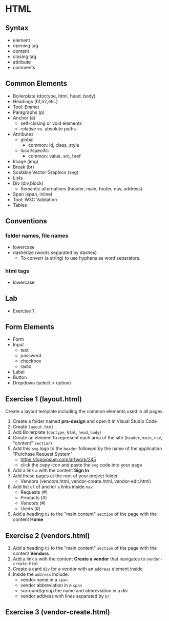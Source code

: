 # HTML

## Syntax

- element
- opening tag
- content
- closing tag
- attribute
- comments

## Common Elements

- Boilerplate (doctype, html, head, body)
- Headings (h1,h2,etc.)
- Tool: Emmet
- Paragraphs (p)
- Anchor (a)
  - self-closing or void elements
  - relative vs. absolute paths
- Attributes
  - global
    - common: id, class, style
  - local/specific
    - common: value, src, href
- Image (img)
- Break (br)
- Scalable Vector Graphics (svg)
- Lists
- Div (div,block)
  - Semantic alternatives (header, main, footer, nav, address)
- Span (span, inline)
- Tool: W3C Validation
- Tables

## Conventions

### folder names, file names

- lowercase
- dasherize (words separated by dashes)
  - To convert (a string) to use hyphens as word separators.

### html tags

- lowercase

## Lab

- Exercise 1

## Form Elements

- Form
- Input
  - text
  - password
  - checkbox
  - radio
- Label
- Button
- Dropdown (select > option)

## Exercise 1 (layout.html)

Create a layout template including the common elements used in all pages.

1. Create a folder named **prs-design** and open it in Visual Studio Code
1. Create `layout.html`
1. Add Boilerplate (`doctype`, `html`, `head`, `body`)
1. Create an element to represent each area of the site (`header`, `main`, `nav`, "content" `section`)
1. Add this `svg` logo to the `header` followed by the name of the application "Purchase Request System"
   - https://logoipsum.com/artwork/245
   - click the copy icon and paste the `svg` code into your page
1. Add a link `a` with the content **Sign In**
1. Add these pages at the root of your project folder
   - Vendors (vendors.html, vendor-create.html, vendor-edit.html)
1. Add list `ul` of anchor `a` links inside `nav`
   - Requests (#)
   - Products (#)
   - Vendors (#)
   - Users (#)
1. Add a heading `h2` to the "main content" `section` of the page with the content **Home**

## Exercise 2 (vendors.html)

1. Add a heading `h2` to the "main content" `section` of the page with the content **Vendors**
1. Add a link `a` with the content **Create a vendor** that navigates to `vendor-create.html`
1. Create a card `div` for a vendor with an `address` element inside
1. Inside the `address` include:
   - vendor name in a `span`
   - vendor abbreviation in a `span`
   - surround/group the name and abbreviation in a div
   - vendor address with lines separated by `br`

## Exercise 3 (vendor-create.html)
